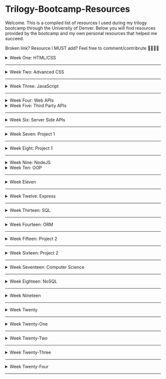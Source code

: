 # Trilogy-Bootcamp-Resources
Welcome. This is a compiled list of resources I used during my trilogy bootcamp through the University of Denver. Below you will find resources provided by the bootcamp and my own personal resources that helped me succeed.

Broken link? Resource I MUST add? Feel free to comment/contribrute 💖👩🏻‍💻

<details closed>
 <summary>Week One: HTML/CSS</summary>
  
| Assigned  | Recommended |
| ------------- | ------------- |
| Content Cell  | Content Cell  |
| Content Cell  | Content Cell  |
 
 
 <details closed>
 <summary> Homework</summary>
 </details>
 
</details>

<hr>

<details closed>
 <summary>Week Two: Advanced CSS</summary>
  
Coming Soon
</details>
<hr>

<details closed>
 <summary>Week Three: JavaScript</summary>
  
Coming Soon
</details>
<hr>

<details closed>
 <summary>Week Four: Web APIs</summary>
  
<details closed>
 <summary> Homework</summary>
 </details>
 <hr>

</details>

<details closed>
 <summary>Week Five: Third Party APIs</summary>
  
Coming Soon
</details>
<hr>

<details closed>
 <summary>Week Six: Server Side APIs</summary>
  
Coming Soon
</details>
<hr>

<details closed>
 <summary>Week Seven: Project 1</summary>
  
Coming Soon
</details>
<hr>

<details closed>
 <summary>Week Eight: Project 1</summary>
  
Coming Soon
</details>
<hr>

<details closed>
 <summary>Week Nine: NodeJS</summary>
  
Coming Soon
</details>

<details closed>
 <summary>Week Ten: OOP</summary>
  
Coming Soon
</details>
<hr>

<details closed>
 <summary>Week Eleven</summary>
  
Coming Soon
</details>
<hr>

<details closed>
 <summary>Week Twelve: Express</summary>
  
Coming Soon
</details>
<hr>

<details closed>
 <summary>Week Thirteen: SQL</summary>
  
Coming Soon
</details>
<hr>

<details closed>
 <summary>Week Fourteen: ORM</summary>
  
Coming Soon
</details>
<hr>

<details closed>
 <summary>Week Fifteen: Project 2</summary>
  
Coming Soon
</details>
<hr>

<details closed>
 <summary>Week Sixteen: Project 2</summary>
  
Coming Soon
</details>
<hr>

<details closed>
 <summary>Week Seventeen: Computer Science</summary>
  
Coming Soon
</details>
<hr>

<details closed>
 <summary>Week Eighteen: NoSQL</summary>
  
Coming Soon
</details>
<hr>

<details closed>
 <summary>Week Nineteen</summary>
  
Coming Soon
</details>
<hr>

<details closed>
 <summary>Week Twenty</summary>
  
Coming Soon
</details>
<hr>

<details closed>
 <summary>Week Twenty-One</summary>
  
Coming Soon
</details>
<hr>

<details closed>
 <summary>Week Twenty-Two</summary>
  
Coming Soon
</details>
<hr>

<details closed>
 <summary>Week Twenty-Three</summary>
  
Coming Soon
</details>
<hr>

<details closed>
 <summary>Week Twenty-Four</summary>
  
Coming Soon
</details>
<hr>
